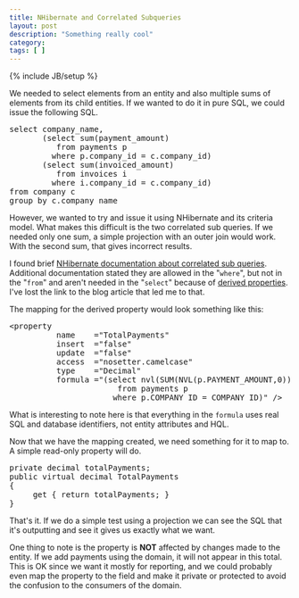 ```yaml
---
title: NHibernate and Correlated Subqueries
layout: post
description: "Something really cool"
category:
tags: [ ] 
---
```

{% include JB/setup %}



We needed to select elements from an entity and also multiple sums of elements from its child entities. If we wanted to do it in pure SQL, we could issue the following SQL.
<pre name="code" class="sql">select company_name,
       (select sum(payment_amount)
          from payments p
         where p.company_id = c.company_id)
       (select sum(invoiced_amount)
          from invoices i
         where i.company_id = c.company_id)
from company c
group by c.company_name</pre>
However, we wanted to try and issue it using NHibernate and its criteria model. What makes this difficult is the two correlated sub queries. If we needed only one sum, a simple projection with an outer join would work. With the second sum, that gives incorrect results.

I found brief <a href="http://www.hibernate.org/hib_docs/nhibernate/1.2/reference/en/html/querycriteria.html#querycriteria-detachedqueries">NHibernate documentation about correlated sub queries</a>. Additional documentation stated they are allowed in the "<code>where</code>", but not in the "<code>from</code>" and aren't needed in the "<code>select</code>" because of <a href="http://www.hibernate.org/hib_docs/nhibernate/1.2/reference/en/html_single/#mapping-declaration-property">derived properties</a>. I've lost the link to the blog article that led me to that.

The mapping for the derived property would look something like this:
<pre name="code" class="xml">
&lt;property 
          name    ="TotalPayments"    
          insert  ="false" 
          update  ="false" 
          access  ="nosetter.camelcase"
          type    ="Decimal"
          formula ="(select nvl(SUM(NVL(p.PAYMENT_AMOUNT,0)),0) 
                       from payments p 
                      where p.COMPANY_ID = COMPANY_ID)" /&gt;
</pre>
What is interesting to note here is that everything in the <code>formula</code> uses real SQL and database identifiers, not entity attributes and HQL.

Now that we have the mapping created, we need something for it to map to. A simple read-only property will do.
<pre name="code" class="csharp">
private decimal totalPayments;
public virtual decimal TotalPayments
{
     get { return totalPayments; }
}
</pre>
 
That's it. If we do a simple test using a projection we can see the SQL that it's outputting and see it gives us exactly what we want.

One thing to note is the property is <b>NOT</b> affected by changes made to the entity. If we add payments using the domain, it will not appear in this total. This is OK since we want it mostly for reporting, and we could probably even map the property to the field and make it private or protected to avoid the confusion to the consumers of the domain.

